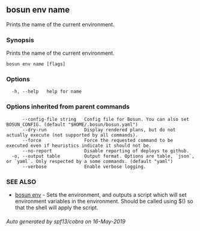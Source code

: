 ## bosun env name

Prints the name of the current environment.

### Synopsis

Prints the name of the current environment.

```
bosun env name [flags]
```

### Options

```
  -h, --help   help for name
```

### Options inherited from parent commands

```
      --config-file string   Config file for Bosun. You can also set BOSUN_CONFIG. (default "$HOME/.bosun/bosun.yaml")
      --dry-run              Display rendered plans, but do not actually execute (not supported by all commands).
      --force                Force the requested command to be executed even if heuristics indicate it should not be.
      --no-report            Disable reporting of deploys to github.
  -o, --output table         Output format. Options are table, `json`, or `yaml`. Only respected by a some commands. (default "yaml")
      --verbose              Enable verbose logging.
```

### SEE ALSO

* [bosun env](bosun_env.md)	 - Sets the environment, and outputs a script which will set environment variables in the environment. Should be called using $() so that the shell will apply the script.

###### Auto generated by spf13/cobra on 16-May-2019
